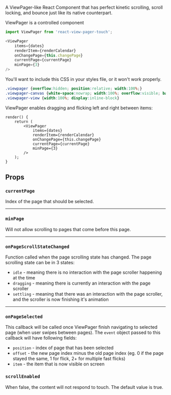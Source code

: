 A ViewPager-like React Component that has perfect kinetic scrolling, scroll locking, and bounce just like its native counterpart.

ViewPager is a controlled component

```javascript
import ViewPager from 'react-view-pager-touch';

<ViewPager
	items={dates}
	renderItem={renderCalendar}
	onChangePage={this.changePage}
	currentPage={currentPage}
	minPage={3}
/>
```

You'll want to include this CSS in your styles file, or it won't work properly.
```css
.viewpager {overflow:hidden; position:relative; width:100%;}
.viewpager-canvas {white-space:nowrap; width:100%; overflow:visible; backface-visibility:hidden; transform-style:flat;}
.viewpager-view {width:100%; display:inline-block}
```


ViewPager enables dragging and flicking left and right between items:

```
render() {
	return (
		<ViewPager
			items={dates}
			renderItem={renderCalendar}
			onChangePage={this.changePage}
			currentPage={currentPage}
			minPage={3}
		/>
	);
}
```

## Props

### `currentPage`

Index of the page that should be selected.

---

### `minPage`

Will not allow scrolling to pages that come before this page.

---

### `onPageScrollStateChanged`

Function called when the page scrolling state has changed. The page scrolling state can be in 3 states:

* `idle` - meaning there is no interaction with the page scroller happening at the time
* `dragging` - meaning there is currently an interaction with the page scroller
* `settling` - meaning that there was an interaction with the page scroller, and the scroller is now finishing it's animation

---

### `onPageSelected`

This callback will be called once ViewPager finish navigating to selected page (when user swipes between pages). The `event` object passed to this callback will have following fields:

* `position` - index of page that has been selected
* `offset` - the new page index minus the old page index (eg. 0 if the page stayed the same, 1 for flick, 2+ for multiple fast flicks)
* `item` - the item that is now visible on screen

### `scrollEnabled`

When false, the content will not respond to touch. The default value is true.